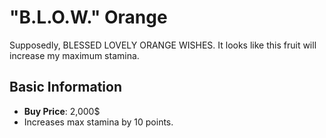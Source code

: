 # "B.L.O.W." Orange

Supposedly, BLESSED LOVELY ORANGE WISHES. It looks like this fruit will increase my maximum stamina.

## Basic Information

- **Buy Price**: 2,000$
- Increases max stamina by 10 points.
